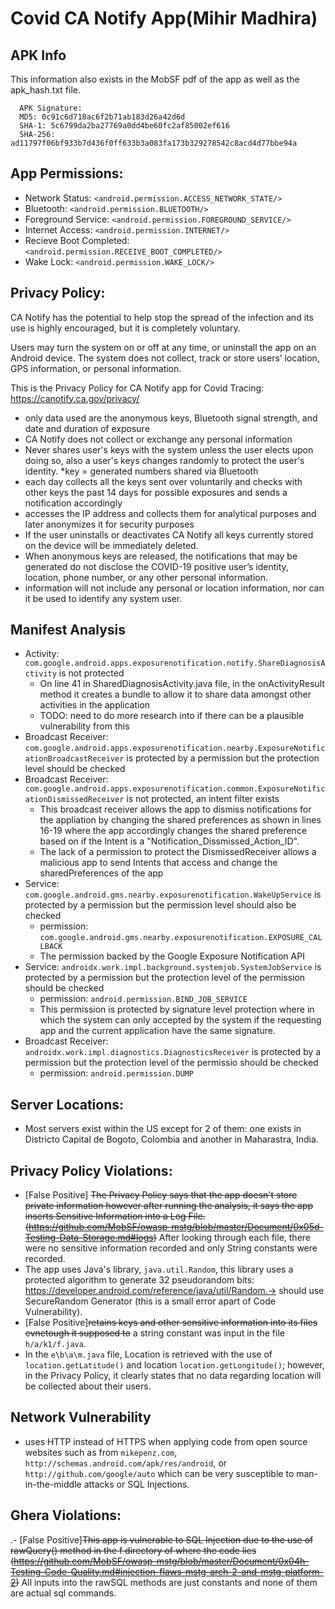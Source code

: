 # Covid CA Notify App(Mihir Madhira)

## APK Info
This information also exists in the MobSF pdf of the app as well as the apk_hash.txt file. 
```
  APK Signature:
  MD5: 0c91c6d718ac6f2b71ab183d26a42d6d
  SHA-1: 5c6799da2ba27769a0dd4be60fc2af85002ef616
  SHA-256: ad11797f06bf933b7d436f0ff633b3a083fa173b329278542c8acd4d77bbe94a
```

## App Permissions:
- Network Status: ``<android.permission.ACCESS_NETWORK_STATE/>``
- Bluetooth: ``<android.permission.BLUETOOTH/>``
- Foreground Service: ``<android.permission.FOREGROUND_SERVICE/>``
- Internet Access: ``<android.permission.INTERNET/>``
- Recieve Boot Completed: ``<android.permission.RECEIVE_BOOT_COMPLETED/>``
- Wake Lock: ``<android.permission.WAKE_LOCK/>``

## Privacy Policy:
CA Notify has the potential to help stop the spread of the infection and its use is 
highly encouraged, but it is completely voluntary.

Users may turn the system on or off at any time, or uninstall the app on an Android device. 
The system does not collect, track or store users’ location, GPS information, or personal 
information.

This is the Privacy Policy for CA Notify app for Covid Tracing: https://canotify.ca.gov/privacy/

- only data used are the anonymous keys, Bluetooth signal strength, and date and duration of
exposure
- CA Notify does not collect or exchange any personal information
- Never shares user's keys with the system unless the user elects upon doing so, also a user's
keys changes randomly to protect the user's identity. *key = generated numbers shared via 
Bluetooth
- each day collects all the keys sent over voluntarily and checks with other keys the past
14 days for possible exposures and sends a notification accordingly
- accesses the IP address and collects them for analytical purposes and later anonymizes it 
for security purposes
- If the user uninstalls or deactivates CA Notify all keys currently stored on the device 
will be immediately deleted.
- When anonymous keys are released, the notifications that may be generated do not disclose 
the COVID-19 positive user’s identity, location, phone number, or any other personal 
information.
- information will not include any personal or location information, nor can it be 
used to identify any system user.

## Manifest Analysis
- Activity: ``com.google.android.apps.exposurenotification.notify.ShareDiagnosisActivity`` is not protected
  - On line 41 in SharedDiagnosisActivity.java file, in the onActivityResult method it creates a bundle to allow it to share data amongst other activities in the application
  - TODO: need to do more research into if there can be a plausible vulnerability from this 
- Broadcast Receiver: ``com.google.android.apps.exposurenotification.nearby.ExposureNotificationBroadcastReceiver`` is protected by a permission but the protection level should be checked
- Broadcast Receiver: ``com.google.android.apps.exposurenotification.common.ExposureNotificationDismissedReceiver`` is not protected, an intent filter exists 
  - This broadcast receiver allows the app to dismiss notifications for the appliation by changing the shared preferences as shown in lines 16-19 where the app accordingly changes the shared preference based on if the Intent is a "Notification_Dissmissed_Action_ID".
  - The lack of a permission to protect the DismissedReceiver allows a malicious app to send Intents that access and change the sharedPreferences of the app
- Service: ``com.google.android.gms.nearby.exposurenotification.WakeUpService`` is protected by a permission but the permission level should also be checked
  - permission: ``com.google.android.gms.nearby.exposurenotification.EXPOSURE_CALLBACK``
  - The permission backed by the Google Exposure Notification API 
- Service: ``androidx.work.impl.background.systemjob.SystemJobService`` is protected by a permission but the protection level of the permission should be checked
  - permission: ``android.permission.BIND_JOB_SERVICE``
  - This permission is protected by signature level protection where in which the system can only accepted by the system if the requesting app and the current application have the same signature. 
- Broadcast Receiver: ``androidx.work.impl.diagnostics.DiagnosticsReceiver`` is protected by a permission but the protection level of the permissio should be checked
  - permission: `android.permission.DUMP`

## Server Locations:
- Most servers exist within the US except for 2 of them: one exists in Districto Capital de Bogoto, Colombia and another in Maharastra, India. 

## Privacy Policy Violations:
- [False Positive] ~~The Privacy Policy says that the app doesn't store private information however after running the analysis, it says the app inserts Sensitive Information into a Log File. (https://github.com/MobSF/owasp-mstg/blob/master/Document/0x05d-Testing-Data-Storage.md#logs)~~ After looking through each file, there were no sensitive information recorded and only String constants were recorded. 
- The app uses Java's library, `java.util.Random`, this library uses a protected algorithm to generate 32 pseudorandom bits: https://developer.android.com/reference/java/util/Random.-> should use SecureRandom Generator (this is a small error apart of Code Vulnerability).
- [False Positive]~~retains keys and other sensitive information into its files evnetough it supposed to~~ a string constant was input in the file `h/a/k1/f.java`. 
- In the `e\b\a\m.java` file, Location is retrieved with the use of ``location.getLatitude()`` and location `location.getLongitude()`; however, in the Privacy Policy, it clearly states that no data regarding location will be collected about their users.

## Network Vulnerability
- uses HTTP instead of HTTPS when applying code from open source websites such as from `mikepenz.com`, `http://schemas.android.com/apk/res/android`, or `http://github.com/google/auto` which can be very susceptible to man-in-the-middle attacks or SQL Injections.

## Ghera Violations:
.- [False Positive]~~This app is vulnerable to SQL Injection due to the use of rawQuery() method in the f directory of where the code lies (https://github.com/MobSF/owasp-mstg/blob/master/Document/0x04h-Testing-Code-Quality.md#injection-flaws-mstg-arch-2-and-mstg-platform-2)~~ All inputs into the rawSQL methods are just constants and none of them are actual sql commands. 




 

